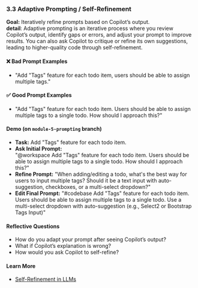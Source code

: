 ### 3.3 Adaptive Prompting / Self-Refinement
**Goal:** Iteratively refine prompts based on Copilot’s output.  
**detail**: Adaptive prompting is an iterative process where you review Copilot’s output, identify gaps or errors, and adjust your prompt to improve results. You can also ask Copilot to critique or refine its own suggestions, leading to higher-quality code through self-refinement.

#### ❌ Bad Prompt Examples
- "Add "Tags" feature for each todo item, users should be able to assign multiple tags."

#### ✅ Good Prompt Examples
- "Add "Tags" feature for each todo item. Users should be able to assign multiple tags to a single todo. How should I approach this?"

#### Demo (on `module-5-prompting` branch)
- **Task:** Add "Tags" feature for each todo item.
- **Ask Initial Prompt:**  
"@workspace Add "Tags" feature for each todo item. Users should be able to assign multiple tags to a single todo. How should I approach this?"
- **Refine Prompt:**
"When adding/editing a todo, what's the best way for users to input multiple tags? Should it be a text input with auto-suggestion, checkboxes, or a multi-select dropdown?"
- **Edit Final Prompt:**
"#codebase Add "Tags" feature for each todo item. Users should be able to assign multiple tags to a single todo. Use a multi-select dropdown with auto-suggestion (e.g., Select2 or Bootstrap Tags Input)"


#### Reflective Questions
- How do you adapt your prompt after seeing Copilot’s output?
- What if Copilot’s explanation is wrong?
- How would you ask Copilot to self-refine?

#### Learn More
- [Self-Refinement in LLMs](https://arxiv.org/abs/2303.17651)